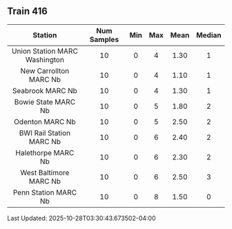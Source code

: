 ## Train 416

| Station | Num Samples | Min | Max | Mean | Median |
| :-----: | :---------: | :-: | :-: | :--: | :----: |
| Union Station MARC Washington | 10 | 0 | 4 | 1.30 | 1 |
| New Carrollton MARC Nb | 10 | 0 | 4 | 1.10 | 1 |
| Seabrook MARC Nb | 10 | 0 | 4 | 1.30 | 1 |
| Bowie State MARC Nb | 10 | 0 | 5 | 1.80 | 2 |
| Odenton MARC Nb | 10 | 0 | 5 | 2.50 | 2 |
| BWI Rail Station MARC Nb | 10 | 0 | 6 | 2.40 | 2 |
| Halethorpe MARC Nb | 10 | 0 | 6 | 2.30 | 2 |
| West Baltimore MARC Nb | 10 | 0 | 6 | 2.50 | 3 |
| Penn Station MARC Nb | 10 | 0 | 8 | 1.50 | 0 |


Last Updated: 2025-10-28T03:30:43.673502-04:00